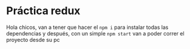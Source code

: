 # Práctica redux

Hola chicos, van a tener que hacer el `npm i` para instalar todas las dependencias y después,
con un simple `npm start` van a poder correr el proyecto desde su pc
